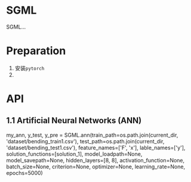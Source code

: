 # SGML

SGML...

# Preparation

1. 安装`pytorch`
2.


# API
## 1.1 Artificial Neural Networks (ANN)

my_ann, y_test, y_pre = SGML.ann(train_path=os.path.join(current_dir, 'dataset/bending_train1.csv'),
test_path=os.path.join(current_dir, 'dataset/bending_test1.csv'),
                                 feature_names=['F', 'x'],
                                 lable_names=['y'],
                                 solution_functions=[solution_1],
                                 model_loadpath=None,
                                 model_savepath=None,
                                 hidden_layers=[8, 8],
                                 activation_function=None,
                                 batch_size=None,
                                 criterion=None,
                                 optimizer=None,
                                 learning_rate=None,
                                 epochs=5000)


